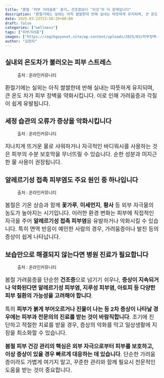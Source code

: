 ```yaml
---
title: "봄철 ‘피부 가려움증’ 증가… 건조함보다 ‘이것’이 더 문제입니다"
description: "환절기에는 실외는 아직 쌀쌀한데 반해 실내는 따뜻하게 유지되며, 큰 온도 차가 피부 장벽을 약화시킵니다. 이로 인해 가려움증과 각질이 쉽게 유발됩니다."
date: 2025-03-22T23:58:29+09:00
draft: false
categories: ["wellness"]
tags: ["피부가려움"]
images: ["https://ingihgoyonet.site/wp-content/uploads/2025/03/피부장벽-1024x683.jpg", "https://ingihgoyonet.site/wp-content/uploads/2025/03/뜨거운물씻기-1-1024x683.jpg", "https://ingihgoyonet.site/wp-content/uploads/2025/03/접촉성피부염-1024x683.jpg", "https://ingihgoyonet.site/wp-content/uploads/2025/03/보습-803x1024.jpg"]
author: "김현지"
---
```


<h2 >실내외 온도차가 불러오는 피부 스트레스</h2> <figure ><img src="https://ingihgoyonet.site/wp-content/uploads/2025/03/피부장벽-1024x683.jpg" alt="" /><figcaption >출처 : 온라인커뮤니티</figcaption></figure> <p style="font-size:18px">환절기에는 실외는 아직 쌀쌀한데 반해 실내는 따뜻하게 유지되며, 큰 온도 차가 피부 장벽을 약화시킵니다. 이로 인해 가려움증과 각질이 쉽게 유발됩니다.</p> <h2 >세정 습관의 오류가 증상을 악화시킵니다</h2> <figure ><img src="https://ingihgoyonet.site/wp-content/uploads/2025/03/뜨거운물씻기-1-1024x683.jpg" alt="" style="aspect-ratio:16/9;object-fit:cover"/><figcaption >출처 : 온라인커뮤니티</figcaption></figure> <p style="font-size:18px">지나치게 뜨거운 물로 샤워하거나 자극적인 바디워시를 사용하는 것은 피부의 수분 보호막을 무너뜨릴 수 있습니다. 순한 성분과 미지근한 물 사용이 권장됩니다.</p> <h2 >알레르기성 접촉 피부염도 주요 원인 중 하나입니다</h2> <figure ><img src="https://ingihgoyonet.site/wp-content/uploads/2025/03/접촉성피부염-1024x683.jpg" alt="" /><figcaption >출처 : 온라인커뮤니티</figcaption></figure> <p style="font-size:18px">봄철은 기온 상승과 함께 <strong>꽃가루</strong>, <strong>미세먼지</strong>, <strong>황사</strong> 등 외부 자극물의 농도가 높아지는 시기입니다. 이러한 환경 변화는 피부에 직접적인 자극을 주어 <strong>알레르기성 접촉 피부염</strong>을 유발하거나 악화시킬 수 있습니다. 특히 면역 반응이 예민한 사람의 경우, 가려움증이나 발진 등의 증상이 쉽게 나타납니다.</p> <h2 >보습만으로 해결되지 않는다면 병원 진료가 필요합니다</h2> <figure ><img src="https://ingihgoyonet.site/wp-content/uploads/2025/03/보습-803x1024.jpg" alt="" style="aspect-ratio:16/9;object-fit:cover"/><figcaption >출처 : 온라인커뮤니티</figcaption></figure> <p style="font-size:18px">봄철 가려움증을 단순한 <strong>건조증</strong>으로 넘기기 쉬우나, <strong>증상이 지속되거나 악화된다면 알레르기성 피부염, 지루성 피부염, 아토피 등 다양한 피부 질환의 가능성을 고려해야 합니다</strong>.</p> <p style="font-size:18px">특히 <strong>피부가 붉게 부어오르거나 진물이 나는 등 2차 증상이 나타날 경우에는 피부과 전문의의 진료를 받는 것이 바람직합니다</strong>. 조기에 진단하고 적절한 치료를 받을 경우, 증상의 악화를 막고 일상생활에 지장을 최소화할 수 있습니다.</p> <p style="font-size:18px"><strong>봄철 피부 건강 관리의 핵심은 외부 자극으로부터 피부를 보호하고, 이상 증상이 있을 경우 빠르게 대응하는 데 있습니다</strong>. 단순한 가려움증이라도 가볍게 여기지 말고, 꾸준한 관리와 함께 필요시 전문적인 도움을 받는 것이 중요합니다.</p>